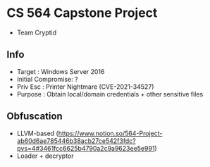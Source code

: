 
# CS 564 Capstone Project
- Team Cryptid

## Info
- Target            : Windows Server 2016
- Initial Compromise: ?
- Priv Esc          : Printer Nightmare (CVE-2021-34527)
- Purpose           : Obtain local/domain credentials + other sensitive files

## Obfuscation
- LLVM-based (https://www.notion.so/564-Project-ab60d6ae785446b38acb27ce542f3fdc?pvs=4#3461fcc6625b4790a2c9a9623ee5e991)
- Loader + decryptor
 
